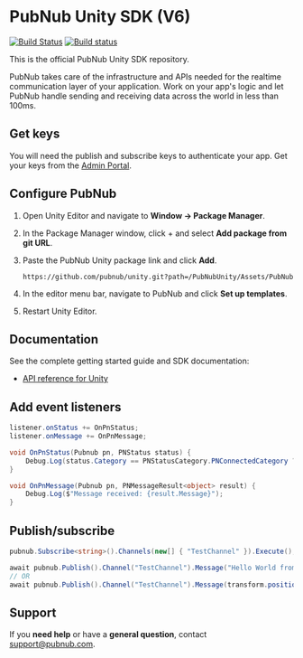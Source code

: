 # PubNub Unity SDK (V6)

[![Build Status](https://travis-ci.com/pubnub/unity.svg?branch=master)](https://travis-ci.com/pubnub/unity) [![Build status](https://ci.appveyor.com/api/projects/status/1p3494pnt6rgqdsm/branch/master?svg=true)](https://ci.appveyor.com/project/PubNub/unity)

This is the official PubNub Unity SDK repository.

PubNub takes care of the infrastructure and APIs needed for the realtime communication layer of your application. Work on your app's logic and let PubNub handle sending and receiving data across the world in less than 100ms.

## Get keys

You will need the publish and subscribe keys to authenticate your app. Get your keys from the [Admin Portal](https://dashboard.pubnub.com/login).

## Configure PubNub

1. Open Unity Editor and navigate to **Window -> Package Manager**.

2. In the Package Manager window, click + and select **Add package from git URL**.

3. Paste the PubNub Unity package link and click **Add**.
   ```
   https://github.com/pubnub/unity.git?path=/PubNubUnity/Assets/PubNub
   ```

4. In the editor menu bar, navigate to PubNub and click **Set up templates**.
5. Restart Unity Editor.

## Documentation

See the complete getting started guide and SDK documentation:

* [API reference for Unity](https://www.pubnub.com/docs/sdks/unity)

## Add event listeners

```csharp
listener.onStatus += OnPnStatus;
listener.onMessage += OnPnMessage;

void OnPnStatus(Pubnub pn, PNStatus status) {
    Debug.Log(status.Category == PNStatusCategory.PNConnectedCategory ? "Connected" : "Not connected");
}

void OnPnMessage(Pubnub pn, PNMessageResult<object> result) {
    Debug.Log($"Message received: {result.Message}");
}
```

## Publish/subscribe

```csharp
pubnub.Subscribe<string>().Channels(new[] { "TestChannel" }).Execute();

await pubnub.Publish().Channel("TestChannel").Message("Hello World from Unity!").ExecuteAsync();
// OR
await pubnub.Publish().Channel("TestChannel").Message(transform.position.GetJsonSafe()).ExecuteAsync(); 
```


## Support

If you **need help** or have a **general question**, contact support@pubnub.com.